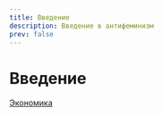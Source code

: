 ```yaml
---
title: Введение
description: Введение в антифеминизм
prev: false
---
```


# Введение

[Экономика](./economics)
